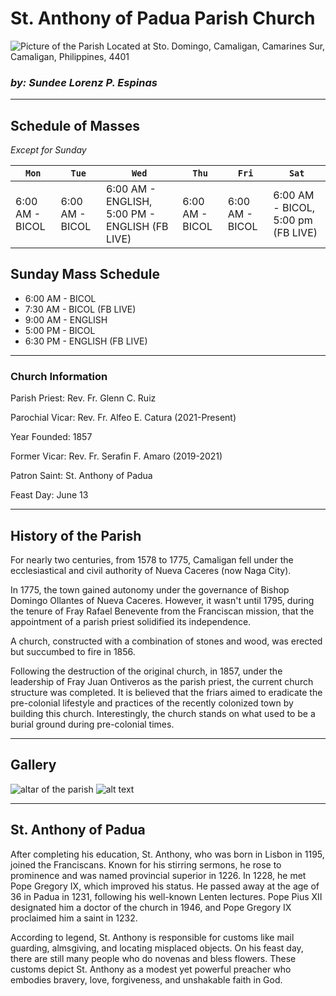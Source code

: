 
# St. Anthony of Padua Parish Church

![Picture of the Parish](https://scontent.fmnl4-5.fna.fbcdn.net/v/t1.6435-9/28870001_1437627609698719_7615148320578600960_n.jpg?_nc_cat=103&ccb=1-7&_nc_sid=7f8c78&_nc_ohc=wF4YoyTq9nIAX9KeasA&_nc_ht=scontent.fmnl4-5.fna&oh=00_AfClghUFoRfAWTDfkk_XxdssaZu_HNn2_Sf_Yf1XTtk49A&oe=65E436EF)
Located at Sto. Domingo, Camaligan, Camarines Sur, Camaligan, Philippines, 4401

### *by: Sundee Lorenz P. Espinas*
---
## Schedule of Masses
*Except for Sunday*

|`Mon`|`Tue`|`Wed`|`Thu`|`Fri`|`Sat`|
| --- | --- | --- | --- | --- | --- |
| 6:00 AM - BICOL | 6:00 AM - BICOL |  6:00 AM - ENGLISH, 5:00 PM - ENGLISH (FB LIVE) | 6:00 AM - BICOL | 6:00 AM - BICOL | 6:00 AM - BICOL, 5:00 pm (FB LIVE) |

## Sunday Mass Schedule
- 6:00 AM - BICOL
- 7:30 AM - BICOL (FB LIVE)
- 9:00 AM - ENGLISH
- 5:00 PM - BICOL
- 6:30 PM - ENGLISH (FB LIVE)

---

### Church Information
Parish Priest: Rev. Fr. Glenn C. Ruiz

Parochial Vicar: Rev. Fr. Alfeo E. Catura (2021-Present)

Year Founded: 1857

Former Vicar: Rev. Fr. Serafin F. Amaro (2019-2021)

Patron Saint: St. Anthony of Padua

Feast Day: June 13

---

## History of the Parish
For nearly two centuries, from 1578 to 1775, Camaligan fell under the ecclesiastical and civil authority of Nueva Caceres (now Naga City).

In 1775, the town gained autonomy under the governance of Bishop Domingo Ollantes of Nueva Caceres. However, it wasn't until 1795, during the tenure of Fray Rafael Benevente from the Franciscan mission, that the appointment of a parish priest solidified its independence.

A church, constructed with a combination of stones and wood, was erected but succumbed to fire in 1856.

Following the destruction of the original church, in 1857, under the leadership of Fray Juan Ontiveros as the parish priest, the current church structure was completed. It is believed that the friars aimed to eradicate the pre-colonial lifestyle and practices of the recently colonized town by building this church. Interestingly, the church stands on what used to be a burial ground during pre-colonial times.

--- 

## Gallery

![altar of the parish](https://upload.wikimedia.org/wikipedia/commons/thumb/3/33/Camaligan_Church_altar_detail.jpg/602px-Camaligan_Church_altar_detail.jpg)
![alt text](https://upload.wikimedia.org/wikipedia/commons/thumb/0/09/Church_of_Camaligan%2C_Camarines_Sur.jpg/813px-Church_of_Camaligan%2C_Camarines_Sur.jpg)

---

## St. Anthony of Padua

After completing his education, St. Anthony, who was born in Lisbon in 1195, joined the Franciscans. Known for his stirring sermons, he rose to prominence and was named provincial superior in 1226. In 1228, he met Pope Gregory IX, which improved his status. He passed away at the age of 36 in Padua in 1231, following his well-known Lenten lectures. Pope Pius XII designated him a doctor of the church in 1946, and Pope Gregory IX proclaimed him a saint in 1232.

According to legend, St. Anthony is responsible for customs like mail guarding, almsgiving, and locating misplaced objects. On his feast day, there are still many people who do novenas and bless flowers. These customs depict St. Anthony as a modest yet powerful preacher who embodies bravery, love, forgiveness, and unshakable faith in God.
